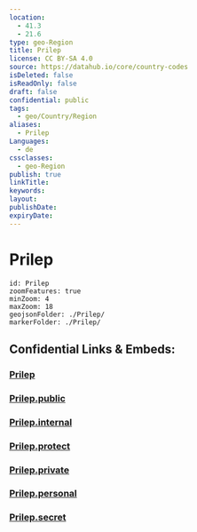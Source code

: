 ```yaml
---
location:
  - 41.3
  - 21.6
type: geo-Region
title: Prilep
license: CC BY-SA 4.0
source: https://datahub.io/core/country-codes
isDeleted: false
isReadOnly: false
draft: false
confidential: public
tags:
  - geo/Country/Region
aliases:
  - Prilep
Languages:
  - de
cssclasses:
  - geo-Region
publish: true
linkTitle:
keywords:
layout:
publishDate:
expiryDate:
---
```


# Prilep

```leaflet
id: Prilep
zoomFeatures: true 
minZoom: 4 
maxZoom: 18
geojsonFolder: ./Prilep/
markerFolder: ./Prilep/
```


## Confidential Links & Embeds: 

### [Prilep](/_Standards/Earth/Continent/Europe/Europe~South/Macedonia~North/Municipalities~Macedonia/Prilep.md) 

### [Prilep.public](/_public/Earth/Continent/Europe/Europe~South/Macedonia~North/Municipalities~Macedonia/Prilep.public.md) 

### [Prilep.internal](/_internal/Earth/Continent/Europe/Europe~South/Macedonia~North/Municipalities~Macedonia/Prilep.internal.md) 

### [Prilep.protect](/_protect/Earth/Continent/Europe/Europe~South/Macedonia~North/Municipalities~Macedonia/Prilep.protect.md) 

### [Prilep.private](/_private/Earth/Continent/Europe/Europe~South/Macedonia~North/Municipalities~Macedonia/Prilep.private.md) 

### [Prilep.personal](/_personal/Earth/Continent/Europe/Europe~South/Macedonia~North/Municipalities~Macedonia/Prilep.personal.md) 

### [Prilep.secret](/_secret/Earth/Continent/Europe/Europe~South/Macedonia~North/Municipalities~Macedonia/Prilep.secret.md)

